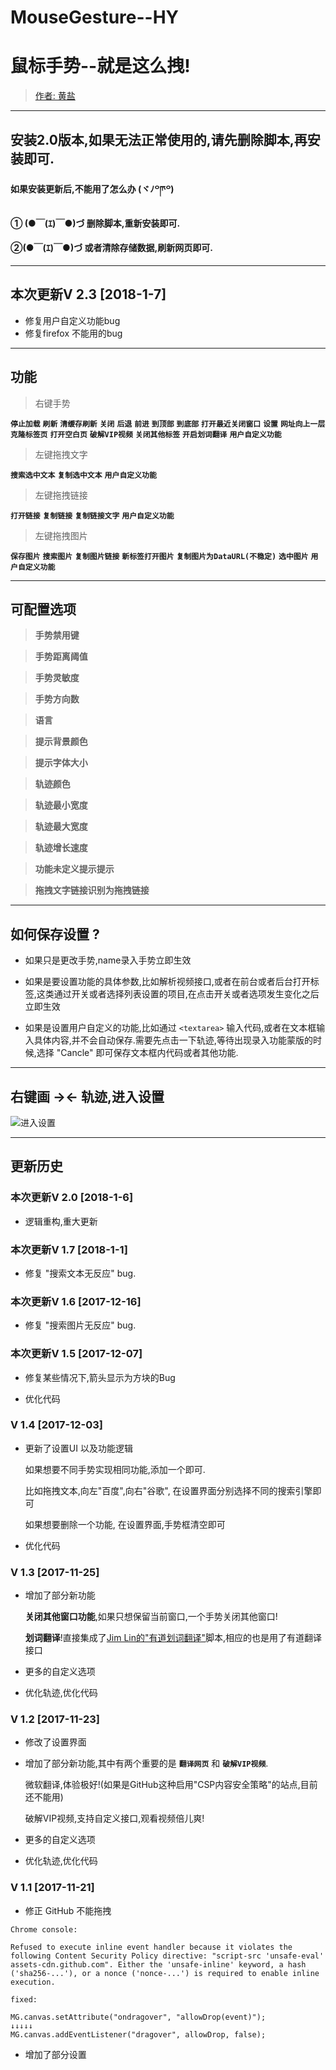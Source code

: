 # MouseGesture--HY
# 鼠标手势--就是这么拽!
> [作者: 黄盐](https://github.com/woolition/greasyforks)

----------

## **安装2.0版本,如果无法正常使用的,请先删除脚本,再安装即可**.

#### 如果安装更新后,不能用了怎么办  (ヾﾉ꒪ཫ꒪)
#### ① (●￣(ｴ)￣●)づ  删除脚本,重新安装即可.
#### ②(●￣(ｴ)￣●)づ   或者清除存储数据,刷新网页即可.

----------

## 本次更新V 2.3   [2018-1-7]

- 修复用户自定义功能bug
- 修复firefox 不能用的bug

----------

## 功能

>右键手势

  **`停止加载`**    **`刷新`**    **`清缓存刷新`**    **`关闭`**    **`后退`**    **`前进`**    **`到顶部`**    **`到底部`**    **`打开最近关闭窗口`**    **`设置`**    **`网址向上一层`**    **`克隆标签页`**    **`打开空白页`**   **`破解VIP视频`**    **`关闭其他标签`**    **`开启划词翻译`**    **`用户自定义功能`**

>左键拖拽文字

  **`搜索选中文本`**    **`复制选中文本`**    **`用户自定义功能`**

>左键拖拽链接

  **`打开链接`**    **`复制链接`**    **`复制链接文字`**    **`用户自定义功能`**

>左键拖拽图片

  **`保存图片`**    **`搜索图片`**    <!--**`复制图片`**-->    **`复制图片链接`**    **`新标签打开图片`**    **`复制图片为DataURL(不稳定)`**    **`选中图片`**    **`用户自定义功能`**

----------
## 可配置选项

> **手势禁用键**

> **手势距离阈值**

> **手势灵敏度**

> **手势方向数**

> **语言**

> **提示背景颜色**

> **提示字体大小**

> **轨迹颜色**

> **轨迹最小宽度**

> **轨迹最大宽度**

> **轨迹增长速度**

> **功能未定义提示提示**

> **拖拽文字链接识别为拖拽链接**

----------
## 如何保存设置 ?

- 如果只是更改手势,name录入手势立即生效

- 如果是要设置功能的具体参数,比如解析视频接口,或者在前台或者后台打开标签,这类通过开关或者选择列表设置的项目,在点击开关或者选项发生变化之后立即生效

- 如果是设置用户自定义的功能,比如通过 `<textarea>` 输入代码,或者在文本框输入具体内容,并不会自动保存.需要先点击一下轨迹,等待出现录入功能蒙版的时候,选择 "Cancle" 即可保存文本框内代码或者其他功能.

----------
## 右键画 **→←** 轨迹,进入设置

![进入设置](https://github.com/woolition/greasyforks/raw/master/img/mouseGesture.gif)

----------
## 更新历史
### 本次更新V 2.0   [2018-1-6]

- 逻辑重构,重大更新

### 本次更新V 1.7   [2018-1-1]

- 修复 "搜索文本无反应" bug.

### 本次更新V 1.6   [2017-12-16]

- 修复 "搜索图片无反应" bug.

### 本次更新V 1.5   [2017-12-07]

- 修复某些情况下,箭头显示为方块的Bug

- 优化代码

### V 1.4   [2017-12-03]

- 更新了设置UI 以及功能逻辑

    如果想要不同手势实现相同功能,添加一个即可.

    比如拖拽文本,向左"百度",向右"谷歌", 在设置界面分别选择不同的搜索引擎即可

    如果想要删除一个功能, 在设置界面,手势框清空即可

- 优化代码

### V 1.3   [2017-11-25]

- 增加了部分新功能

    **关闭其他窗口功能**,如果只想保留当前窗口,一个手势关闭其他窗口!

    **划词翻译**!直接集成了[Jim Lin的"有道划词翻译"](https://greasyfork.org/zh-CN/scripts/15844)脚本,相应的也是用了有道翻译接口

- 更多的自定义选项

- 优化轨迹,优化代码


### V 1.2   [2017-11-23]

- 修改了设置界面

- 增加了部分新功能,其中有两个重要的是 **`翻译网页`**  和 **`破解VIP视频`**.

    微软翻译,体验极好!(如果是GitHub这种启用"CSP内容安全策略"的站点,目前还不能用)

    破解VIP视频,支持自定义接口,观看视频倍儿爽!

- 更多的自定义选项

- 优化轨迹,优化代码

### V 1.1  [2017-11-21]
- 修正 GitHub 不能拖拽

`Chrome console:`

    Refused to execute inline event handler because it violates the following Content Security Policy directive: "script-src 'unsafe-eval' assets-cdn.github.com". Either the 'unsafe-inline' keyword, a hash ('sha256-...'), or a nonce ('nonce-...') is required to enable inline execution.

`fixed:`

    MG.canvas.setAttribute("ondragover", "allowDrop(event)");
    ↓↓↓↓↓
    MG.canvas.addEventListener("dragover", allowDrop, false);

- 增加了部分设置